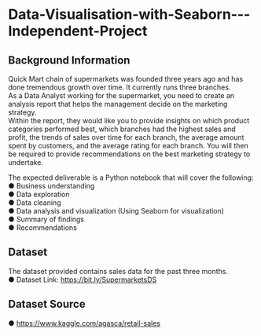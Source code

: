 # Data-Visualisation-with-Seaborn---Independent-Project

## Background Information<br />
Quick Mart chain of supermarkets was founded three years ago and has done
tremendous growth over time. It currently runs three branches.<br />
As a Data Analyst working for the supermarket, you need to create an analysis report
that helps the management decide on the marketing strategy.<br />
Within the report, they would like you to provide insights on which product categories
performed best, which branches had the highest sales and profit, the trends of sales
over time for each branch, the average amount spent by customers, and the average
rating for each branch. You will then be required to provide recommendations on the
best marketing strategy to undertake.<br />

The expected deliverable is a Python notebook that will cover the following:<br />
● Business understanding<br />
● Data exploration<br />
● Data cleaning<br />
● Data analysis and visualization (Using Seaborn for visualization)<br />
● Summary of findings<br />
● Recommendations<br />

## Dataset<br />
The dataset provided contains sales data for the past three months.<br />
● Dataset Link: https://bit.ly/SupermarketsDS

## Dataset Source<br />
● https://www.kaggle.com/agasca/retail-sales
